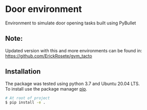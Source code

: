 # Door environment
Environment to simulate door opening tasks built using PyBullet

## Note:
Updated version with this and more environments can be found in:
https://github.com/ErickRosete/gym_tacto

## Installation
The package was tested using python 3.7 and Ubuntu 20.04 LTS. <br/>
To install use the package manager [pip](https://pip.pypa.io/en/stable/).
```bash
# At root of project
$ pip install -e .
```
